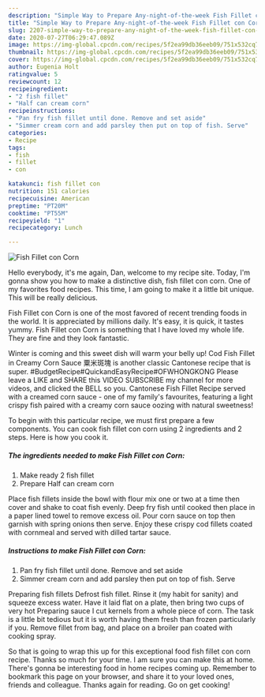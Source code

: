 ```yaml
---
description: "Simple Way to Prepare Any-night-of-the-week Fish Fillet con Corn"
title: "Simple Way to Prepare Any-night-of-the-week Fish Fillet con Corn"
slug: 2207-simple-way-to-prepare-any-night-of-the-week-fish-fillet-con-corn
date: 2020-07-27T06:29:47.089Z
image: https://img-global.cpcdn.com/recipes/5f2ea99db36eeb09/751x532cq70/fish-fillet-con-corn-recipe-main-photo.jpg
thumbnail: https://img-global.cpcdn.com/recipes/5f2ea99db36eeb09/751x532cq70/fish-fillet-con-corn-recipe-main-photo.jpg
cover: https://img-global.cpcdn.com/recipes/5f2ea99db36eeb09/751x532cq70/fish-fillet-con-corn-recipe-main-photo.jpg
author: Eugenia Holt
ratingvalue: 5
reviewcount: 12
recipeingredient:
- "2 fish fillet"
- "Half can cream corn"
recipeinstructions:
- "Pan fry fish fillet until done. Remove and set aside"
- "Simmer cream corn and add parsley then put on top of fish. Serve"
categories:
- Recipe
tags:
- fish
- fillet
- con

katakunci: fish fillet con 
nutrition: 151 calories
recipecuisine: American
preptime: "PT20M"
cooktime: "PT55M"
recipeyield: "1"
recipecategory: Lunch

---
```



![Fish Fillet con Corn](https://img-global.cpcdn.com/recipes/5f2ea99db36eeb09/751x532cq70/fish-fillet-con-corn-recipe-main-photo.jpg)

Hello everybody, it's me again, Dan, welcome to my recipe site. Today, I'm gonna show you how to make a distinctive dish, fish fillet con corn. One of my favorites food recipes. This time, I am going to make it a little bit unique. This will be really delicious.

Fish Fillet con Corn is one of the most favored of recent trending foods in the world. It is appreciated by millions daily. It's easy, it is quick, it tastes yummy. Fish Fillet con Corn is something that I have loved my whole life. They are fine and they look fantastic.

Winter is coming and this sweet dish will warm your belly up! Cod Fish Fillet in Creamy Corn Sauce 粟米斑塊 is another classic Cantonese recipe that is super. #BudgetRecipe#QuickandEasyRecipe#OFWHONGKONG Please leave a LIKE and SHARE this VIDEO SUBSCRIBE my channel for more videos, and clicked the BELL so you. Cantonese Fish Fillet Recipe served with a creamed corn sauce - one of my family&#39;s favourites, featuring a light crispy fish paired with a creamy corn sauce oozing with natural sweetness!


To begin with this particular recipe, we must first prepare a few components. You can cook fish fillet con corn using 2 ingredients and 2 steps. Here is how you cook it.

<!--inarticleads1-->

##### The ingredients needed to make Fish Fillet con Corn:

1. Make ready 2 fish fillet
1. Prepare Half can cream corn


Place fish fillets inside the bowl with flour mix one or two at a time then cover and shake to coat fish evenly. Deep fry fish until cooked then place in a paper lined towel to remove excess oil. Pour corn sauce on top then garnish with spring onions then serve. Enjoy these crispy cod fillets coated with cornmeal and served with dilled tartar sauce. 

<!--inarticleads2-->

##### Instructions to make Fish Fillet con Corn:

1. Pan fry fish fillet until done. Remove and set aside
1. Simmer cream corn and add parsley then put on top of fish. Serve


Preparing fish fillets Defrost fish fillet. Rinse it (my habit for sanity) and squeeze excess water. Have it laid flat on a plate, then bring two cups of very hot Preparing sauce I cut kernels from a whole piece of corn. The task is a little bit tedious but it is worth having them fresh than frozen particularly if you. Remove fillet from bag, and place on a broiler pan coated with cooking spray. 

So that is going to wrap this up for this exceptional food fish fillet con corn recipe. Thanks so much for your time. I am sure you can make this at home. There's gonna be interesting food in home recipes coming up. Remember to bookmark this page on your browser, and share it to your loved ones, friends and colleague. Thanks again for reading. Go on get cooking!
